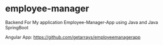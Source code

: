 # employee-manager

Backend For My application Employee-Manager-App using Java and Java SpringBoot

Angular App: https://github.com/getarrays/employeemanagerapp

